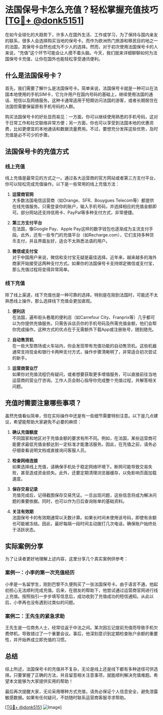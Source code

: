 # 法国保号卡怎么充值？轻松掌握充值技巧[[TG💪+ @donk5151](https://t.me/s/donk5151)]

在如今全球化的大趋势下，许多人在国外生活、工作或学习，为了保持与国内亲友的联系，很多人会选择购买当地的保号卡。而作为欧洲热门旅游和移民目的地之一的法国，其保号卡自然也成为不少人的选择。然而，对于初次使用法国保号卡的人来说，“充值”这个环节可能会让人摸不着头脑。今天，我们就来详细聊聊如何为法国保号卡充值，让你在国外也能轻松享受通讯便利。

## 什么是法国保号卡？

首先，我们需要了解什么是法国保号卡。简单来说，法国保号卡就是一种可以在法国本地使用的手机SIM卡，它允许用户在国内号码的基础上，继续使用法国的通话、短信以及网络服务。这种卡通常适用于短期访问法国的游客，或者长期居住在法国但需要保留原有手机号码的人群。

购买法国保号卡的好处显而易见：一方面，你可以继续使用熟悉的手机号码，这对于日常工作和社交联络非常方便；另一方面，你也可以享受到法国本地的优惠资费，比如更便宜的本地通话和数据流量费用。不过，要想充分发挥这些优势，及时充值是必不可少的步骤。

## 法国保号卡的充值方式

### 线上充值

线上充值是最常见的方式之一。通过各大运营商的官方网站或者第三方支付平台，你可以轻松完成充值操作。以下是一些常用的线上充值方法：

1. **运营商官网**  
   大多数法国电信运营商（如Orange、SFR、Bouygues Telecom等）都提供在线充值服务。只需登录你的账户，输入手机号码，并选择相应的充值金额即可。部分网站还支持信用卡、PayPal等多种支付方式，非常便捷。

2. **第三方支付平台**  
   在法国，像Google Pay、Apple Pay这样的数字钱包也逐渐成为主流支付手段。此外，还有一些专门的充值平台（如Recharge.com），它们支持多种货币支付，并且界面友好，适合不太熟悉法语的用户。

3. **微信或支付宝**  
   对于中国用户来说，微信和支付宝无疑是最佳选择。近年来，越来越多的海外商家开始接受这两种支付方式。如果你的法国保号卡支持绑定微信或支付宝，那么充值过程将变得异常简单。

### 线下充值

除了线上渠道，线下充值也是一种可靠的选择。特别是在刚到法国时，可能还不太熟悉线上操作，那么选择线下充值会更加直观。

1. **便利店**  
   在法国，遍布街头巷尾的便利店（如Carrefour City、Franprix等）几乎都可以为你提供充值服务。只需告诉店员你的手机号码及所需充值金额，他们会帮你完成操作。这种方式的优点在于无需额外下载App或注册账号，随到随充。

2. **自动售货机**  
   在一些大型商场或火车站内，你会发现带有充值功能的自动售货机。这些机器通常支持现金和银行卡两种支付方式，操作步骤清晰明了，非常适合初次尝试的新手。

3. **运营商营业厅**  
   如果你对充值流程仍有疑问，或者想要获取更多增值服务，可以直接前往当地运营商的营业厅咨询。工作人员会耐心指导你完成整个充值过程，并解答相关问题。

## 充值时需要注意哪些事项？

虽然充值看似简单，但在实际操作中还是有一些细节需要特别注意。以下是几点建议，希望能帮助大家避免不必要的麻烦：

1. **确认充值额度**  
   不同国家和地区对于充值金额的要求有所不同。例如，在法国，某些运营商可能要求最低充值金额达到一定标准才能激活服务。因此，在充值之前，请务必仔细查看说明文档或直接询问客服人员。

2. **检查网络连接**  
   如果选择线上充值，请确保手机处于稳定网络环境下。断网可能导致交易失败，甚至造成资金损失。此外，还要定期清理浏览器缓存，以免影响页面加载速度。

3. **保存交易记录**  
   充值完成后，记得截图保存交易凭证。一旦出现问题，这些信息将成为解决问题的重要依据。同时，也可以作为日后查询账单的基础资料。

4. **关注有效期**  
   法国保号卡的有效期通常以天数计算。如果长时间未使用该号码，即使有余额也可能被冻结。因此，最好每隔一段时间主动拨打几次电话，确保账户始终处于活跃状态。

## 实际案例分享

为了让读者更好地理解上述内容，这里分享几个真实案例供参考：

### 案例一：小李的第一次充值经历  
小李是一名留学生，刚到巴黎不久便购买了一张法国保号卡。由于语言不通，他起初担心无法顺利完成充值。后来，在朋友的帮助下，他尝试通过运营商官网进行线上充值。按照指引一步步填写信息后，成功收到了充值成功的短信通知。从此以后，小李再也没有遇到过类似的问题。

### 案例二：王先生的紧急求助  
王先生是一位商务人士，经常往返于中法之间。某次因忘记提前充值而导致手机欠费停机，导致错过了一个重要会议。事后，他深刻意识到定期检查账户余额的重要性，并开始养成立即充值的习惯。

## 总结

综上所述，法国保号卡的充值并不复杂，无论是线上还是线下都有多种途径可供选择。只要掌握了正确的方法，并且留意相关注意事项，就能顺利解决充值难题。希望本文能够为大家提供实用的帮助！

最后再次提醒大家，无论采用哪种方式充值，请务必保证个人信息安全，避免泄露敏感数据。如果有任何疑问，不妨随时联系运营商客服寻求帮助。

[[TG💪+ @donk5151](https://t.me/s/donk5151) ![Image](https://i.postimg.cc/rwNCRYN7/Snipaste-2025-04-30-17-27-05.png)]